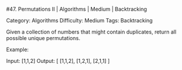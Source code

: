 #47. Permutations II | Algorithms | Medium | Backtracking

Category: Algorithms
Difficulty: Medium
Tags: Backtracking

Given a collection of numbers that might contain duplicates, return all possible unique permutations.

Example:


Input: [1,1,2]
Output:
[
  [1,1,2],
  [1,2,1],
  [2,1,1]
]


